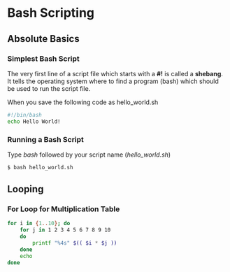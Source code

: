 # Bash Scripting

## Absolute Basics

### Simplest Bash Script
The very first line of a script file which starts with a **#!** is called a **shebang**. It tells the operating system where to find a program (bash) which should be used to run the script file. 

When you save the following code as hello_world.sh
```bash
#!/bin/bash
echo Hello World!

```

### Running a Bash Script
Type *bash* followed by your script name (*hello_world.sh*)

```bash
$ bash hello_world.sh
```

## Looping

### For Loop for Multiplication Table

```bash
for i in {1..10}; do
    for j in 1 2 3 4 5 6 7 8 9 10
    do
        printf "%4s" $(( $i * $j )) 
    done
    echo
done
```
